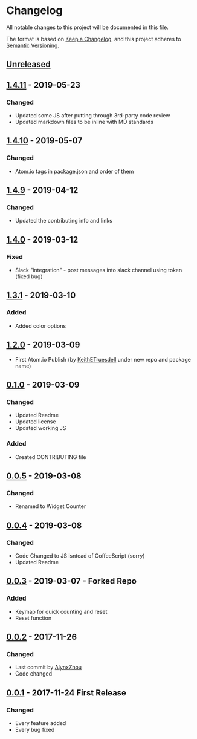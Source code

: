 # Changelog
All notable changes to this project will be documented in this file.

The format is based on [Keep a Changelog](https://keepachangelog.com/en/1.0.0/),
and this project adheres to [Semantic Versioning](https://semver.org/spec/v2.0.0.html).

## [Unreleased]

## [1.4.11] - 2019-05-23
### Changed
- Updated some JS after putting through 3rd-party code review
- Updated markdown files to be inline with MD standards

## [1.4.10] - 2019-05-07
### Changed
- Atom.io tags in package.json and order of them

## [1.4.9] - 2019-04-12
### Changed
- Updated the contributing info and links

## [1.4.0] - 2019-03-12
### Fixed
- Slack "integration" - post messages into slack channel using token (fixed bug)

## [1.3.1] - 2019-03-10
### Added
- Added color options

## [1.2.0] - 2019-03-09
- First Atom.io Publish (by [KeithETruesdell] under new repo and package name)

## [0.1.0] - 2019-03-09
### Changed
- Updated Readme
- Updated license
- Updated working JS

### Added 
- Created CONTRIBUTING file

## [0.0.5] - 2019-03-08
### Changed
- Renamed to Widget Counter

## [0.0.4] - 2019-03-08
### Changed
- Code Changed to JS isntead of CoffeeScript (sorry)
- Updated Readme

## [0.0.3] - 2019-03-07 - Forked Repo
### Added
- Keymap for quick counting and reset
- Reset function

## [0.0.2] - 2017-11-26
### Changed
- Last commit by [AlynxZhou]
- Code changed

## [0.0.1] - 2017-11-24 First Release
### Changed
- Every feature added
- Every bug fixed


[AlynxZhou]: https://github.com/AlynxZhou
[KeithETruesdell]: https://github.com/KeithETruesdell/
[Unreleased]: https://github.com/KeithETruesdell/widget-counter/compare/v1.4.11...HEAD
[1.4.11]: https://github.com/KeithETruesdell/widget-counter/compare/v1.4.10...v1.4.11
[1.4.10]: https://github.com/KeithETruesdell/widget-counter/compare/v1.4.9...v1.4.10
[1.4.9]: https://github.com/KeithETruesdell/widget-counter/compare/v1.4.0...v1.4.9
[1.4.0]: https://github.com/KeithETruesdell/widget-counter/compare/v1.3.1...v1.4.0
[1.3.1]: https://github.com/KeithETruesdell/widget-counter/compare/v1.2.0...v1.3.1
[1.2.0]: https://github.com/KeithETruesdell/widget-counter/compare/v1.0.0...v1.2.0
[0.1.0]: https://github.com/KeithETruesdell/widget-counter/compare/v0.0.2...v1.0.0
[0.0.5]: https://github.com/KeithETruesdell/widget-counter/compare/v0.0.2...v1.0.0
[0.0.4]: https://github.com/KeithETruesdell/widget-counter/compare/v0.0.2...v1.0.0
[0.0.3]: https://github.com/KeithETruesdell/widget-counter/compare/v0.0.2...v1.0.0
[0.0.2]: https://github.com/AlynxZhou/atom-counter/compare/v0.0.1...v0.0.2
[0.0.1]: https://github.com/AlynxZhou/atom-counter/releases/tag/v0.0.1
